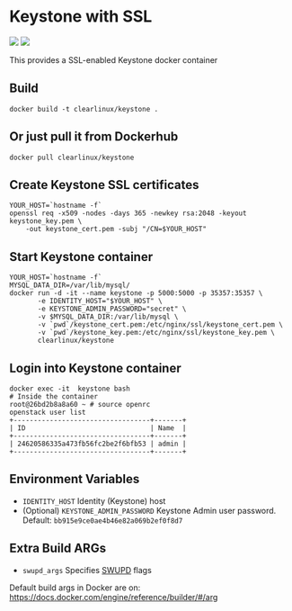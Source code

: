 
Keystone with SSL
=================
[![](https://images.microbadger.com/badges/image/clearlinux/keystone.svg)](http://microbadger.com/images/clearlinux/keystone "Get your own image badge on microbadger.com")
[![](https://images.microbadger.com/badges/version/clearlinux/keystone.svg)](http://microbadger.com/images/clearlinux/keystone "Get your own version badge on microbadger.com")

This provides a SSL-enabled Keystone docker container

Build
-----
```
docker build -t clearlinux/keystone .
```

Or just pull it from Dockerhub
---------------------------
```
docker pull clearlinux/keystone
```

Create Keystone SSL certificates
--------------------------------
```
YOUR_HOST=`hostname -f`
openssl req -x509 -nodes -days 365 -newkey rsa:2048 -keyout keystone_key.pem \
	-out keystone_cert.pem -subj "/CN=$YOUR_HOST"
```

Start Keystone container
------------------------
```
YOUR_HOST=`hostname -f`
MYSQL_DATA_DIR=/var/lib/mysql/
docker run -d -it --name keystone -p 5000:5000 -p 35357:35357 \
       -e IDENTITY_HOST="$YOUR_HOST" \
       -e KEYSTONE_ADMIN_PASSWORD="secret" \
       -v $MYSQL_DATA_DIR:/var/lib/mysql \
       -v `pwd`/keystone_cert.pem:/etc/nginx/ssl/keystone_cert.pem \
       -v `pwd`/keystone_key.pem:/etc/nginx/ssl/keystone_key.pem \
       clearlinux/keystone
```

Login into Keystone container
------------------------------
```
docker exec -it  keystone bash
# Inside the container
root@26bd2b8a8a60 ~ # source openrc
openstack user list
+----------------------------------+-------+
| ID                               | Name  |
+----------------------------------+-------+
| 24620586335a473fb56fc2be2f6bfb53 | admin |
+----------------------------------+-------+
```

Environment Variables
---------------------
- ``IDENTITY_HOST``
  Identity (Keystone) host
- (Optional) ``KEYSTONE_ADMIN_PASSWORD``
  Keystone Admin user password. Default: ``bb915e9ce0ae4b46e82a069b2ef0f8d7``

Extra Build ARGs
----------------
- ``swupd_args`` Specifies [SWUPD](https://clearlinux.org/documentation/swupdate_how_to_run_the_updater.html) flags

Default build args in Docker are on: https://docs.docker.com/engine/reference/builder/#/arg
